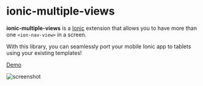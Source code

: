 ionic-multiple-views
====================


**ionic-multiple-views** is a [Ionic](http://ionicframework.com/) extension that allows you to have more than one `<ion-nav-view>` in a screen. 

With this library, you can seamlessly port your mobile Ionic app to tablets using your existing templates!

[Demo](http://alongubkin.github.io/ionic-multiple-views/demo/index.html)

![screenshot](http://i.imgur.com/TbRdeSw.png)
